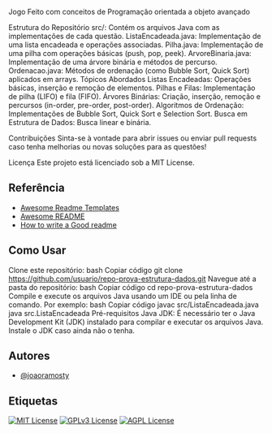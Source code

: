 Jogo Feito com conceitos de Programação orientada a objeto avançado

Estrutura do Repositório
src/: Contém os arquivos Java com as implementações de cada questão.
ListaEncadeada.java: Implementação de uma lista encadeada e operações associadas.
Pilha.java: Implementação de uma pilha com operações básicas (push, pop, peek).
ArvoreBinaria.java: Implementação de uma árvore binária e métodos de percurso.
Ordenacao.java: Métodos de ordenação (como Bubble Sort, Quick Sort) aplicados em arrays.
Tópicos Abordados
Listas Encadeadas: Operações básicas, inserção e remoção de elementos.
Pilhas e Filas: Implementação de pilha (LIFO) e fila (FIFO).
Árvores Binárias: Criação, inserção, remoção e percursos (in-order, pre-order, post-order).
Algoritmos de Ordenação: Implementações de Bubble Sort, Quick Sort e Selection Sort.
Busca em Estrutura de Dados: Busca linear e binária.

Contribuições
Sinta-se à vontade para abrir issues ou enviar pull requests caso tenha melhorias ou novas soluções para as questões!

Licença
Este projeto está licenciado sob a MIT License.

## Referência

 - [Awesome Readme Templates](https://awesomeopensource.com/project/elangosundar/awesome-README-templates)
 - [Awesome README](https://github.com/matiassingers/awesome-readme)
 - [How to write a Good readme](https://bulldogjob.com/news/449-how-to-write-a-good-readme-for-your-github-project)


## Como Usar

Clone este repositório:
bash
Copiar código
git clone https://github.com/usuario/repo-prova-estrutura-dados.git
Navegue até a pasta do repositório:
bash
Copiar código
cd repo-prova-estrutura-dados
Compile e execute os arquivos Java usando um IDE ou pela linha de comando. Por exemplo:
bash
Copiar código
javac src/ListaEncadeada.java
java src.ListaEncadeada
Pré-requisitos
Java JDK: É necessário ter o Java Development Kit (JDK) instalado para compilar e executar os arquivos Java. Instale o JDK caso ainda não o tenha.

## Autores

- [@joaoramosty](https://www.github.com/joaoramosw)


## Etiquetas


[![MIT License](https://img.shields.io/badge/License-MIT-green.svg)](https://choosealicense.com/licenses/mit/)
[![GPLv3 License](https://img.shields.io/badge/License-GPL%20v3-yellow.svg)](https://opensource.org/licenses/)
[![AGPL License](https://img.shields.io/badge/license-AGPL-blue.svg)](http://www.gnu.org/licenses/agpl-3.0)

